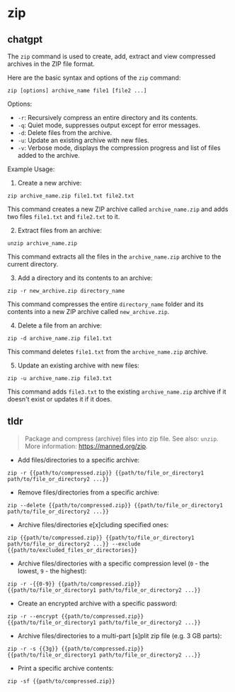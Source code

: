# zip 
## chatgpt 
The `zip` command is used to create, add, extract and view compressed archives in the ZIP file format.

Here are the basic syntax and options of the `zip` command:

```
zip [options] archive_name file1 [file2 ...]
```

Options:
- `-r`: Recursively compress an entire directory and its contents.
- `-q`: Quiet mode, suppresses output except for error messages.
- `-d`: Delete files from the archive.
- `-u`: Update an existing archive with new files.
- `-v`: Verbose mode, displays the compression progress and list of files added to the archive.

Example Usage:

1. Create a new archive:
```
zip archive_name.zip file1.txt file2.txt
```
This command creates a new ZIP archive called `archive_name.zip` and adds two files `file1.txt` and `file2.txt` to it.

2. Extract files from an archive:
```
unzip archive_name.zip
```
This command extracts all the files in the `archive_name.zip` archive to the current directory.

3. Add a directory and its contents to an archive:
```
zip -r new_archive.zip directory_name
```
This command compresses the entire `directory_name` folder and its contents into a new ZIP archive called `new_archive.zip`.

4. Delete a file from an archive:
```
zip -d archive_name.zip file1.txt
```
This command deletes `file1.txt` from the `archive_name.zip` archive.

5. Update an existing archive with new files:
```
zip -u archive_name.zip file3.txt
```
This command adds `file3.txt` to the existing `archive_name.zip` archive if it doesn't exist or updates it if it does. 

## tldr 
 
> Package and compress (archive) files into zip file.
> See also: `unzip`.
> More information: <https://manned.org/zip>.

- Add files/directories to a specific archive:

`zip -r {{path/to/compressed.zip}} {{path/to/file_or_directory1 path/to/file_or_directory2 ...}}`

- Remove files/directories from a specific archive:

`zip --delete {{path/to/compressed.zip}} {{path/to/file_or_directory1 path/to/file_or_directory2 ...}}`

- Archive files/directories e[x]cluding specified ones:

`zip {{path/to/compressed.zip}} {{path/to/file_or_directory1 path/to/file_or_directory2 ...}} --exclude {{path/to/excluded_files_or_directories}}`

- Archive files/directories with a specific compression level (`0` - the lowest, `9` - the highest):

`zip -r -{{0-9}} {{path/to/compressed.zip}} {{path/to/file_or_directory1 path/to/file_or_directory2 ...}}`

- Create an encrypted archive with a specific password:

`zip -r --encrypt {{path/to/compressed.zip}} {{path/to/file_or_directory1 path/to/file_or_directory2 ...}}`

- Archive files/directories to a multi-part [s]plit zip file (e.g. 3 GB parts):

`zip -r -s {{3g}} {{path/to/compressed.zip}} {{path/to/file_or_directory1 path/to/file_or_directory2 ...}}`

- Print a specific archive contents:

`zip -sf {{path/to/compressed.zip}}`
